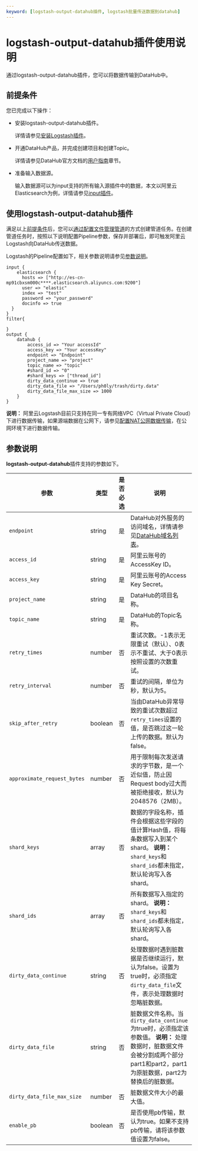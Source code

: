 ```yaml
---
keyword: [logstash-output-datahub插件, logstash批量传送数据到datahub]
---
```


# logstash-output-datahub插件使用说明

通过logstash-output-datahub插件，您可以将数据传输到DataHub中。

## 前提条件

您已完成以下操作：

-   安装logstash-output-datahub插件。

    详情请参见[安装Logstash插件](/cn.zh-CN/Logstash实例/插件配置/安装Logstash插件.md)。

-   开通DataHub产品，并完成创建项目和创建Topic。

    详情请参见DataHub官方文档的[用户指南](https://help.aliyun.com/document_detail/158789.html)章节。

-   准备输入数据源。

    输入数据源可以为input支持的所有输入源插件中的数据，本文以阿里云Elasticsearch为例，详情请参见[input插件](https://www.elastic.co/guide/en/logstash/6.7/input-plugins.html)。


## 使用logstash-output-datahub插件

满足以上[前提条件](#section_a43_2zx_hks)后，您可以[通过配置文件管理管道](/cn.zh-CN/Logstash实例/管道任务管理/通过配置文件管理管道.md)的方式创建管道任务。在创建管道任务时，按照以下说明配置Pipeline参数，保存并部署后，即可触发阿里云Logstash向DataHub传送数据。

Logstash的Pipeline配置如下，相关参数说明请参见[参数说明](#section_4un_f2g_0rp)。

```
input {
    elasticsearch {
      hosts => ["http://es-cn-mp91cbxsm000c****.elasticsearch.aliyuncs.com:9200"]
      user => "elastic"
      index => "test"
      password => "your_password"
      docinfo => true
  }
}
filter{
    
}
output {
    datahub {
        access_id => "Your accessId"
        access_key => "Your accessKey"
        endpoint => "Endpoint"
        project_name => "project"
        topic_name => "topic"
        #shard_id => "0"
        #shard_keys => ["thread_id"]
        dirty_data_continue => true
        dirty_data_file => "/Users/ph0ly/trash/dirty.data"
        dirty_data_file_max_size => 1000
    }
}
```

**说明：** 阿里云Logstash目前只支持在同一专有网络VPC（Virtual Private Cloud）下进行数据传输，如果源端数据在公网下，请参见[配置NAT公网数据传输](/cn.zh-CN/Logstash实例/网络与安全/配置NAT公网数据传输.md)，在公网环境下进行数据传输。

## 参数说明

**logstash-output-datahub**插件支持的参数如下。

|参数|类型|是否必选|说明|
|--|--|----|--|
|`endpoint`|string|是|DataHub对外服务的访问域名，详情请参见[DataHub域名列表](https://help.aliyun.com/document_detail/158778.html)。|
|`access_id`|string|是|阿里云账号的AccessKey ID。|
|`access_key`|string|是|阿里云账号的Access Key Secret。|
|`project_name`|string|是|DataHub的项目名称。|
|`topic_name`|string|是|DataHub的Topic名称。|
|`retry_times`|number|否|重试次数。-1表示无限重试（默认）、0表示不重试、大于0表示按照设置的次数重试。|
|`retry_interval`|number|否|重试的间隔，单位为秒，默认为5。|
|`skip_after_retry`|boolean|否|当由DataHub异常导致的重试次数超过`retry_times`设置的值，是否跳过这一轮上传的数据。默认为false。|
|`approximate_request_bytes`|number|否|用于限制每次发送请求的字节数，是一个近似值，防止因Request body过大而被拒绝接收，默认为2048576（2MB）。|
|`shard_keys`|array|否|数据的字段名称，插件会根据这些字段的值计算Hash值，将每条数据写入到某个shard。 **说明：** `shard_keys`和`shard_ids`都未指定，默认轮询写入各shard。 |
|`shard_ids`|array|否|所有数据写入指定的shard。 **说明：** `shard_keys`和`shard_ids`都未指定，默认轮询写入各shard。 |
|`dirty_data_continue`|string|否|处理数据时遇到脏数据是否继续运行，默认为false。设置为true时，必须指定`dirty_data_file`文件，表示处理数据时忽略脏数据。|
|`dirty_data_file`|string|否|脏数据文件名称。当`dirty_data_continue`为true时，必须指定该参数值。 **说明：** 处理数据时，脏数据文件会被分割成两个部分part1和part2，part1为原脏数据，part2为替换后的脏数据。 |
|`dirty_data_file_max_size`|number|否|脏数据文件大小的最大值。|
|`enable_pb`|boolean|否|是否使用pb传输，默认为true。如果不支持pb传输，请将该参数值设置为false。|

